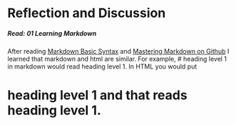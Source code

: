 # Reflection and Discussion
##### Read: 01 Learning Markdown
After reading [Markdown Basic Syntax](https://www.markdownguide.org/basic-syntax/) and [Mastering Markdown on Github](https://docs.github.com/en/github/writing-on-github/getting-started-with-writing-and-formatting-on-github/basic-writing-and-formatting-syntax) I learned that markdown and html are similar. For example, # heading level 1 in markdown would read heading level 1. In HTML you would put <h1>heading level 1</h> and that reads heading level 1.  
